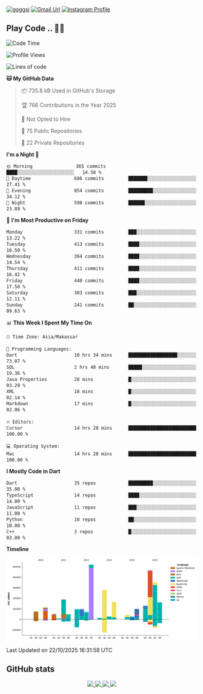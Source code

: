[![goggxi](https://img.shields.io/badge/Portofolio-Goggxi-orange)](https://goggxi.github.io)
[![Gmail Url](https://img.shields.io/twitter/url?label=Goggxi@gmail.com&logo=gmail&style=social&url=http%3A%2F%2Fmailto%3Acontact.Goggxi@gmail.com)](mailto:Goggxi@gmail.com) [![Instagram Profile](https://img.shields.io/twitter/url?label=moh_rifkan&logo=instagram&style=social&url=https://www.instagram.com/moh_rifkan/)](https://www.instagram.com/moh_rifkan/)

## Play Code .. 💬🚀

<!-- [![Moh Rifkan GitHub stats](https://github-readme-stats.vercel.app/api?username=goggxi&count_private=true&show_icons=true&theme=dracula&custom_title=Goggxi%20Statistic%20🚀)](https://github.com/goggxi/goggxi)

[![Top Langs](https://github-readme-stats.vercel.app/api/top-langs/?username=goggxi&langs_count=8&layout=compact&show_icons=true&theme=dracula)](https://github.com/goggxi/goggxi) -->

<!--START_SECTION:waka-->
![Code Time](http://img.shields.io/badge/Code%20Time-4%2C765%20hrs%2037%20mins-blue)

![Profile Views](http://img.shields.io/badge/Profile%20Views-7-blue)

![Lines of code](https://img.shields.io/badge/From%20Hello%20World%20I%27ve%20Written-3.0%20million%20lines%20of%20code-blue)

**🐱 My GitHub Data** 

> 📦 735.8 kB Used in GitHub's Storage 
 > 
> 🏆 766 Contributions in the Year 2025
 > 
> 🚫 Not Opted to Hire
 > 
> 📜 75 Public Repositories 
 > 
> 🔑 22 Private Repositories 
 > 
**I'm a Night 🦉** 

```text
🌞 Morning                365 commits         ████░░░░░░░░░░░░░░░░░░░░░   14.58 % 
🌆 Daytime                686 commits         ███████░░░░░░░░░░░░░░░░░░   27.41 % 
🌃 Evening                854 commits         █████████░░░░░░░░░░░░░░░░   34.12 % 
🌙 Night                  598 commits         ██████░░░░░░░░░░░░░░░░░░░   23.89 % 
```
📅 **I'm Most Productive on Friday** 

```text
Monday                   331 commits         ███░░░░░░░░░░░░░░░░░░░░░░   13.22 % 
Tuesday                  413 commits         ████░░░░░░░░░░░░░░░░░░░░░   16.50 % 
Wednesday                364 commits         ████░░░░░░░░░░░░░░░░░░░░░   14.54 % 
Thursday                 411 commits         ████░░░░░░░░░░░░░░░░░░░░░   16.42 % 
Friday                   440 commits         ████░░░░░░░░░░░░░░░░░░░░░   17.58 % 
Saturday                 303 commits         ███░░░░░░░░░░░░░░░░░░░░░░   12.11 % 
Sunday                   241 commits         ██░░░░░░░░░░░░░░░░░░░░░░░   09.63 % 
```


📊 **This Week I Spent My Time On** 

```text
🕑︎ Time Zone: Asia/Makassar

💬 Programming Languages: 
Dart                     10 hrs 34 mins      ██████████████████░░░░░░░   73.07 % 
SQL                      2 hrs 48 mins       █████░░░░░░░░░░░░░░░░░░░░   19.36 % 
Java Properties          28 mins             █░░░░░░░░░░░░░░░░░░░░░░░░   03.29 % 
XML                      18 mins             █░░░░░░░░░░░░░░░░░░░░░░░░   02.14 % 
Markdown                 17 mins             █░░░░░░░░░░░░░░░░░░░░░░░░   02.06 % 

🔥 Editors: 
Cursor                   14 hrs 28 mins      █████████████████████████   100.00 % 

💻 Operating System: 
Mac                      14 hrs 28 mins      █████████████████████████   100.00 % 
```

**I Mostly Code in Dart** 

```text
Dart                     35 repos            █████████░░░░░░░░░░░░░░░░   35.00 % 
TypeScript               14 repos            ████░░░░░░░░░░░░░░░░░░░░░   14.00 % 
JavaScript               11 repos            ███░░░░░░░░░░░░░░░░░░░░░░   11.00 % 
Python                   10 repos            ██░░░░░░░░░░░░░░░░░░░░░░░   10.00 % 
C++                      3 repos             █░░░░░░░░░░░░░░░░░░░░░░░░   03.00 % 
```



**Timeline**

![Lines of Code chart](https://raw.githubusercontent.com/Goggxi/Goggxi/main/assets/bar_graph.png)


 Last Updated on 22/10/2025 16:31:58 UTC
<!--END_SECTION:waka-->

## GitHub stats

<p align="center">
  <a href="https://github.com/goggxi">
    <img src="http://github-profile-summary-cards.vercel.app/api/cards/profile-details?username=goggxi&theme=transparent" />
  </a>
  <a href="https://github.com/goggxi">
    <img src="https://github-readme-streak-stats.herokuapp.com/?user=goggxi&hide_border=true&card_width=338&theme=transparent" />
  </a>
  <a href="https://github.com/goggxi">
    <img src="http://github-profile-summary-cards.vercel.app/api/cards/stats?username=goggxi&theme=transparent" />
  </a>
  <a href="https://github.com/goggxi">
    <img src="https://github-readme-stats.vercel.app/api/top-langs/?username=goggxi&langs_count=10&exclude_repo=&hide=c,makefile,html,css,sass,nix,nunjucks,tsql,dockerfile,shell&card_width=699&hide_border=true&theme=transparent" />
  </a>
  <!-- <br/>
  <a href="https://github.com/goggxi">
    <img src="https://komarev.com/ghpvc/?username=goggxi&color=blue&style=flat" />
  </a> -->
</p>
